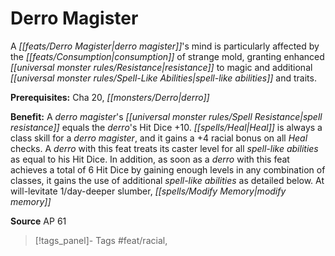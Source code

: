 ﻿---
cssclass: [feats]

---
# Derro Magister

A _[[feats/Derro Magister|derro magister]]_'s mind is particularly affected by the _[[feats/Consumption|consumption]]_ of strange mold, granting enhanced _[[universal monster rules/Resistance|resistance]]_ to magic and additional _[[universal monster rules/Spell-Like Abilities|spell-like abilities]]_ and traits.

**Prerequisites:** Cha 20, _[[monsters/Derro|derro]]_

**Benefit:** A _derro magister_'s _[[universal monster rules/Spell Resistance|spell resistance]]_ equals the _derro_'s Hit Dice +10. _[[spells/Heal|Heal]]_ is always a class skill for a _derro magister_, and it gains a +4 racial bonus on all _Heal_ checks. A _derro_ with this feat treats its caster level for all _spell-like abilities_ as equal to his Hit Dice. In addition, as soon as a _derro_ with this feat achieves a total of 6 Hit Dice by gaining enough levels in any combination of classes, it gains the use of additional _spell-like abilities_ as detailed below. At will-levitate 1/day-deeper slumber, _[[spells/Modify Memory|modify memory]]_

**Source** AP 61
>[!tags_panel]- Tags
> #feat/racial, 